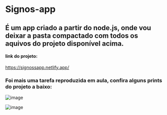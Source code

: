 # Signos-app
## É um app criado a partir do node.js, onde vou deixar a pasta compactado com todos os aquivos do projeto disponível acima.
#### link do projeto: 
https://signossapp.netlify.app/
### Foi mais uma tarefa reproduzida em aula, confira alguns prints do projeto a baixo:

![image](https://user-images.githubusercontent.com/71889159/111327230-f7068180-864b-11eb-92d6-4a8b4ab29d16.png)


![image](https://user-images.githubusercontent.com/71889159/111327415-21583f00-864c-11eb-931f-c26a189034a4.png)
